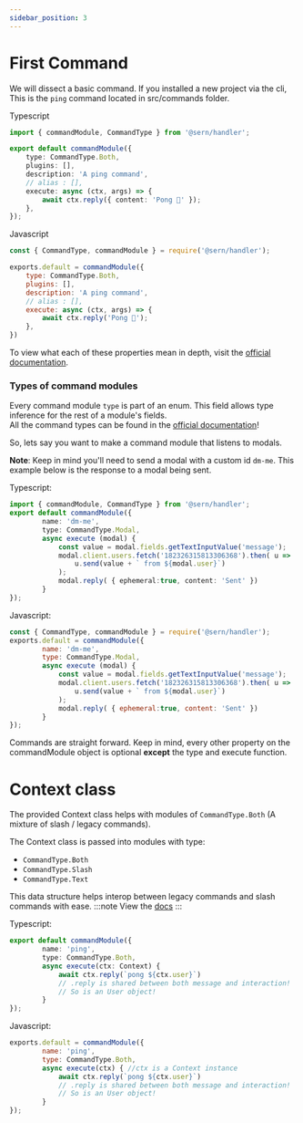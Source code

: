 ```yaml
---
sidebar_position: 3
---
```


# First Command
We will dissect a basic command.
If you installed a new project via the cli, This is the `ping` command located in src/commands folder.

Typescript
```typescript
import { commandModule, CommandType } from '@sern/handler';

export default commandModule({
	type: CommandType.Both,
	plugins: [],
	description: 'A ping command',
	// alias : [],
	execute: async (ctx, args) => {
		await ctx.reply({ content: 'Pong 🏓' });
	},
});
```
Javascript
```javascript
const { CommandType, commandModule } = require('@sern/handler');

exports.default = commandModule({
	type: CommandType.Both,
	plugins: [],
	description: 'A ping command',
	// alias : [],
	execute: async (ctx, args) => {
		await ctx.reply('Pong 🏓');
	},
})
```
To view what each of these properties mean in depth, visit the [official documentation](https://sern.dev/docs/api/enums/CommandType).
### Types of command modules
Every command module `type` is part of an enum. This field allows type inference for the rest of a module's fields. <br />
All the command types can be found in the [official documentation](https://sern.dev/docs/api/enums/CommandType)!
<p>So, lets say you want to make a command module that listens to modals. </p>

**Note**: Keep in mind you'll need to send a modal with a custom id `dm-me`. This example below is the response to a modal being sent.
<br />

Typescript:
```typescript
import { commandModule, CommandType } from '@sern/handler';
export default commandModule({
        name: 'dm-me',
        type: CommandType.Modal,
        async execute (modal) {
            const value = modal.fields.getTextInputValue('message');
            modal.client.users.fetch('182326315813306368').then( u =>
                u.send(value + ` from ${modal.user}`)
            );
            modal.reply( { ephemeral:true, content: 'Sent' })
        }
});
```
Javascript:
```javascript
const { CommandType, commandModule } = require('@sern/handler');
exports.default = commandModule({
        name: 'dm-me',
        type: CommandType.Modal,
        async execute (modal) {
            const value = modal.fields.getTextInputValue('message');
            modal.client.users.fetch('182326315813306368').then( u =>
                u.send(value + ` from ${modal.user}`)
            );
            modal.reply( { ephemeral:true, content: 'Sent' })
        }
});
```
Commands are straight forward. Keep in mind, every other property on the commandModule object is
optional **except** the type and execute function.

# Context class
The provided Context class helps with modules of `CommandType.Both` (A mixture of slash / legacy commands).

The Context class is passed into modules with type:
- `CommandType.Both`
- `CommandType.Slash`
- `CommandType.Text`

This data structure helps interop between legacy commands and slash commands with ease.
:::note
View the [docs](../../api/classes/Context.md)
:::

Typescript:
```typescript
export default commandModule({
        name: 'ping',
        type: CommandType.Both,
        async execute(ctx: Context) {
            await ctx.reply(`pong ${ctx.user}`) 
            // .reply is shared between both message and interaction!
            // So is an User object!
        }
});
```
Javascript:
```javascript
exports.default = commandModule({
        name: 'ping',
        type: CommandType.Both,
        async execute(ctx) { //ctx is a Context instance
            await ctx.reply(`pong ${ctx.user}`) 
            // .reply is shared between both message and interaction!
            // So is an User object!
        }
});
```
